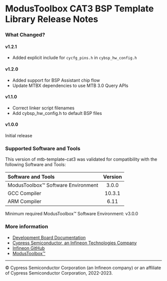 # ModusToolbox CAT3 BSP Template Library Release Notes

### What Changed?
#### v1.2.1
* Added explicit include for `cycfg_pins.h` in `cybsp_hw_config.h`
#### v1.2.0
- Added support for BSP Assistant chip flow
- Update MTBX dependencies to use MTB 3.0 Query APIs
#### v1.1.0
- Correct linker script filenames
- Add cybsp_hw_config.h to default BSP files
#### v1.0.0
Initial release

### Supported Software and Tools
This version of mtb-template-cat3 was validated for compatibility with the following Software and Tools:

| Software and Tools                        | Version |
| :---                                      | :----:  |
| ModusToolbox™ Software Environment        | 3.0.0   |
| GCC Compiler                              | 10.3.1  |
| ARM Compiler                              | 6.11    |

Minimum required ModusToolbox™ Software Environment: v3.0.0

### More information
* [Development Board Documentation](https://www.cypress.com/documentation/development-kitsboards)
* [Cypress Semiconductor, an Infineon Technologies Company](https://www.cypress.com)
* [Infineon GitHub](https://github.com/infineon)
* [ModusToolbox™](https://www.cypress.com/products/modustoolbox-software-environment)

---
© Cypress Semiconductor Corporation (an Infineon company) or an affiliate of Cypress Semiconductor Corporation, 2022-2023.
